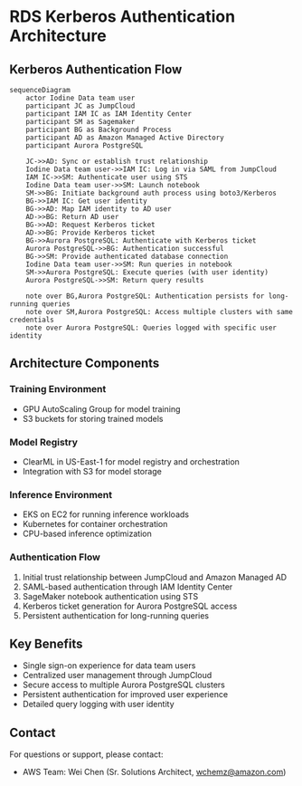 # RDS Kerberos Authentication Architecture

## Kerberos Authentication Flow

```mermaid
sequenceDiagram
    actor Iodine Data team user
    participant JC as JumpCloud
    participant IAM IC as IAM Identity Center
    participant SM as Sagemaker
    participant BG as Background Process
    participant AD as Amazon Managed Active Directory
    participant Aurora PostgreSQL

    JC->>AD: Sync or establish trust relationship
    Iodine Data team user->>IAM IC: Log in via SAML from JumpCloud
    IAM IC->>SM: Authenticate user using STS
    Iodine Data team user->>SM: Launch notebook
    SM->>BG: Initiate background auth process using boto3/Kerberos
    BG->>IAM IC: Get user identity
    BG->>AD: Map IAM identity to AD user
    AD->>BG: Return AD user
    BG->>AD: Request Kerberos ticket
    AD->>BG: Provide Kerberos ticket
    BG->>Aurora PostgreSQL: Authenticate with Kerberos ticket
    Aurora PostgreSQL->>BG: Authentication successful
    BG->>SM: Provide authenticated database connection
    Iodine Data team user->>SM: Run queries in notebook
    SM->>Aurora PostgreSQL: Execute queries (with user identity)
    Aurora PostgreSQL->>SM: Return query results
    
    note over BG,Aurora PostgreSQL: Authentication persists for long-running queries
    note over SM,Aurora PostgreSQL: Access multiple clusters with same credentials
    note over Aurora PostgreSQL: Queries logged with specific user identity
```

## Architecture Components

### Training Environment
- GPU AutoScaling Group for model training
- S3 buckets for storing trained models

### Model Registry
- ClearML in US-East-1 for model registry and orchestration
- Integration with S3 for model storage

### Inference Environment
- EKS on EC2 for running inference workloads
- Kubernetes for container orchestration
- CPU-based inference optimization

### Authentication Flow
1. Initial trust relationship between JumpCloud and Amazon Managed AD
2. SAML-based authentication through IAM Identity Center
3. SageMaker notebook authentication using STS
4. Kerberos ticket generation for Aurora PostgreSQL access
5. Persistent authentication for long-running queries

## Key Benefits
- Single sign-on experience for data team users
- Centralized user management through JumpCloud
- Secure access to multiple Aurora PostgreSQL clusters
- Persistent authentication for improved user experience
- Detailed query logging with user identity

## Contact

For questions or support, please contact:
- AWS Team: Wei Chen (Sr. Solutions Architect, wchemz@amazon.com)
